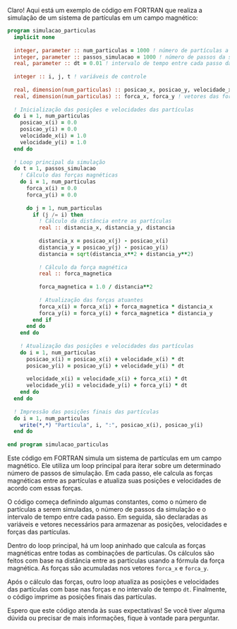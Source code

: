 Claro! Aqui está um exemplo de código em FORTRAN que realiza a simulação de um sistema de partículas em um campo magnético:

```fortran
program simulacao_particulas
  implicit none
  
  integer, parameter :: num_particulas = 1000 ! número de partículas a serem simuladas
  integer, parameter :: passos_simulacao = 1000 ! número de passos da simulação
  real, parameter :: dt = 0.01 ! intervalo de tempo entre cada passo da simulação
  
  integer :: i, j, t ! variáveis de controle
  
  real, dimension(num_particulas) :: posicao_x, posicao_y, velocidade_x, velocidade_y ! vetores das posições e velocidades das partículas
  real, dimension(num_particulas) :: forca_x, forca_y ! vetores das forças atuantes sobre as partículas
  
  ! Inicialização das posições e velocidades das partículas
  do i = 1, num_particulas
    posicao_x(i) = 0.0
    posicao_y(i) = 0.0
    velocidade_x(i) = 1.0
    velocidade_y(i) = 1.0
  end do
  
  ! Loop principal da simulação
  do t = 1, passos_simulacao
    ! Cálculo das forças magnéticas
    do i = 1, num_particulas
      forca_x(i) = 0.0
      forca_y(i) = 0.0
      
      do j = 1, num_particulas
        if (j /= i) then
          ! Cálculo da distância entre as partículas
          real :: distancia_x, distancia_y, distancia
          
          distancia_x = posicao_x(j) - posicao_x(i)
          distancia_y = posicao_y(j) - posicao_y(i)
          distancia = sqrt(distancia_x**2 + distancia_y**2)
          
          ! Cálculo da força magnética
          real :: forca_magnetica
          
          forca_magnetica = 1.0 / distancia**2
          
          ! Atualização das forças atuantes
          forca_x(i) = forca_x(i) + forca_magnetica * distancia_x
          forca_y(i) = forca_y(i) + forca_magnetica * distancia_y
        end if
      end do
    end do
    
    ! Atualização das posições e velocidades das partículas
    do i = 1, num_particulas
      posicao_x(i) = posicao_x(i) + velocidade_x(i) * dt
      posicao_y(i) = posicao_y(i) + velocidade_y(i) * dt
      
      velocidade_x(i) = velocidade_x(i) + forca_x(i) * dt
      velocidade_y(i) = velocidade_y(i) + forca_y(i) * dt
    end do
  end do
  
  ! Impressão das posições finais das partículas
  do i = 1, num_particulas
    write(*,*) "Partícula", i, ":", posicao_x(i), posicao_y(i)
  end do
  
end program simulacao_particulas
```

Este código em FORTRAN simula um sistema de partículas em um campo magnético. Ele utiliza um loop principal para iterar sobre um determinado número de passos de simulação. Em cada passo, ele calcula as forças magnéticas entre as partículas e atualiza suas posições e velocidades de acordo com essas forças.

O código começa definindo algumas constantes, como o número de partículas a serem simuladas, o número de passos da simulação e o intervalo de tempo entre cada passo. Em seguida, são declaradas as variáveis e vetores necessários para armazenar as posições, velocidades e forças das partículas.

Dentro do loop principal, há um loop aninhado que calcula as forças magnéticas entre todas as combinações de partículas. Os cálculos são feitos com base na distância entre as partículas usando a fórmula da força magnética. As forças são acumuladas nos vetores `forca_x` e `forca_y`.

Após o cálculo das forças, outro loop atualiza as posições e velocidades das partículas com base nas forças e no intervalo de tempo `dt`. Finalmente, o código imprime as posições finais das partículas.

Espero que este código atenda às suas expectativas! Se você tiver alguma dúvida ou precisar de mais informações, fique à vontade para perguntar.